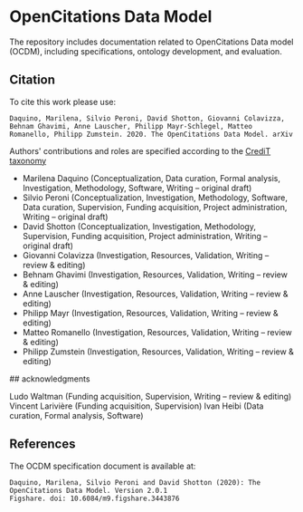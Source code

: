 # OpenCitations Data Model

The repository includes documentation related to OpenCitations Data model (OCDM), including specifications, ontology development, and evaluation.

## Citation

To cite this work please use:

```
Daquino, Marilena, Silvio Peroni, David Shotton, Giovanni Colavizza, Behnam Ghavimi, Anne Lauscher, Philipp Mayr-Schlegel, Matteo Romanello, Philipp Zumstein. 2020. The OpenCitations Data Model. arXiv
```

Authors' contributions and roles are specified according to the [CrediT taxonomy](https://casrai.org/credit/)  

 * Marilena Daquino (Conceptualization, Data curation, Formal analysis, Investigation, Methodology, Software, Writing – original draft)
 * Silvio Peroni (Conceptualization, Investigation, Methodology, Software, Data curation, Supervision, Funding acquisition, Project administration, Writing – original draft)
 * David Shotton (Conceptualization, Investigation, Methodology, Supervision, Funding acquisition, Project administration, Writing – original draft)
 * Giovanni Colavizza (Investigation, Resources, Validation, Writing – review & editing)
 * Behnam Ghavimi (Investigation, Resources, Validation, Writing – review & editing)
 * Anne Lauscher (Investigation, Resources, Validation, Writing – review & editing)
 * Philipp Mayr (Investigation, Resources, Validation, Writing – review & editing)
 * Matteo Romanello (Investigation, Resources, Validation, Writing – review & editing)
 * Philipp Zumstein (Investigation, Resources, Validation, Writing – review & editing)

## acknowledgments

Ludo Waltman (Funding acquisition, Supervision, Writing – review & editing)
Vincent Larivière (Funding acquisition, Supervision)
Ivan Heibi (Data curation, Formal analysis, Software)

## References

The OCDM specification document is available at:

```
Daquino, Marilena, Silvio Peroni and David Shotton (2020): The OpenCitations Data Model. Version 2.0.1
Figshare. doi: 10.6084/m9.figshare.3443876
```
